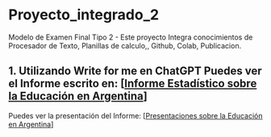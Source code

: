 # Proyecto_integrado_2
Modelo de Examen Final Tipo 2 - Este proyecto Integra conocimientos de Procesador de Texto, Planillas de calculo,, Github, Colab, Publicacion.
## 1. Utilizando Write for me en ChatGPT Puedes ver el Informe escrito en: [[Informe Estadístico sobre la Educación en Argentina](https://chatgpt.com/share/67361af1-f59c-800a-8cd1-a5207c293598)]
Puedes ver la presentación del Informe: [[Presentaciones sobre la Educación en Argentina](https://gamma.app/docs/Informe-de-Educacion-en-Argentina-Analisis-del-Rendimiento-Academ-kpqo0e4m7b5xccd)]
